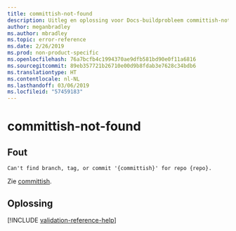 ```yaml
---
title: committish-not-found
description: Uitleg en oplossing voor Docs-buildprobleem committish-not-found
author: meganbradley
ms.author: mbradley
ms.topic: error-reference
ms.date: 2/26/2019
ms.prod: non-product-specific
ms.openlocfilehash: 76a7bcfb4c1994370ae9dfb581bd90e0f11a6816
ms.sourcegitcommit: 89eb357721b26710e00d9b8fdab3e7628c34bdb6
ms.translationtype: HT
ms.contentlocale: nl-NL
ms.lasthandoff: 03/06/2019
ms.locfileid: "57459183"
---
```

# <a name="committish-not-found"></a>committish-not-found

## <a name="error"></a>Fout

`Can't find branch, tag, or commit '{committish}' for repo {repo}.`

Zie [committish](https://git-scm.com/docs/gitglossary#gitglossary-aiddefcommit-ishacommit-ishalsocommittish).

## <a name="resolution"></a>Oplossing

<!--make sure to add this file to your includes folder and verify the path-->
[!INCLUDE [validation-reference-help](includes/validation-reference-help.md)]

